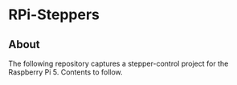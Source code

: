 # RPi-Steppers

## About
The following repository captures a stepper-control project for the Raspberry Pi 5. Contents to follow.
